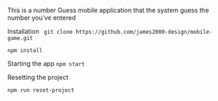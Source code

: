 This is a number Guess mobile application that the system guess the number you've entered

Installation
` git clone https://github.com/james2000-design/mobile-game.git`

`npm install`

Starting the app
`npm start`

Resetting the project

`npm run reset-project`
